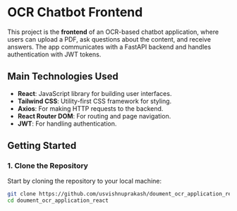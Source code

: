 # OCR Chatbot Frontend

This project is the **frontend** of an OCR-based chatbot application, where users can upload a PDF, ask questions about the content, and receive answers. The app communicates with a FastAPI backend and handles authentication with JWT tokens.

## Main Technologies Used

- **React**: JavaScript library for building user interfaces.
- **Tailwind CSS**: Utility-first CSS framework for styling.
- **Axios**: For making HTTP requests to the backend.
- **React Router DOM**: For routing and page navigation.
- **JWT**: For handling authentication.

## Getting Started

### 1. Clone the Repository

Start by cloning the repository to your local machine:

```bash
git clone https://github.com/usvishnuprakash/doument_ocr_application_react.gi
cd doument_ocr_application_react
